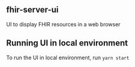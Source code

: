 ## fhir-server-ui

UI to display FHIR resources in a web browser

## Running UI in local environment

To run the UI in local environment, run `yarn start`
